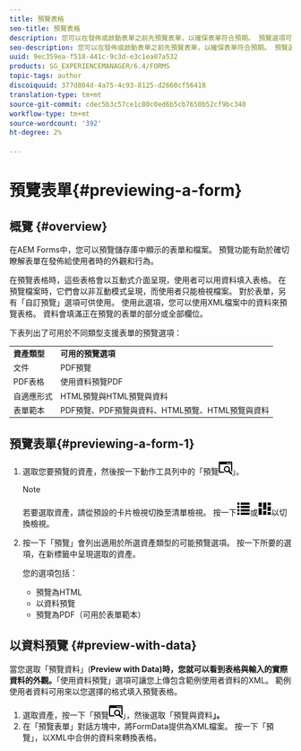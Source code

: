 ```yaml
---
title: 預覽表格
seo-title: 預覽表格
description: 您可以在發佈或啟動表單之前先預覽表單，以確保表單符合預期。 預覽選項可能會因支援的表單類型而異。
seo-description: 您可以在發佈或啟動表單之前先預覽表單，以確保表單符合預期。 預覽選項可能會因支援的表單類型而異。
uuid: 9ec359ea-f518-441c-9c3d-e3c1ea07a532
products: SG_EXPERIENCEMANAGER/6.4/FORMS
topic-tags: author
discoiquuid: 377d804d-4a75-4c93-8125-d2660cf56418
translation-type: tm+mt
source-git-commit: cdec5b3c57ce1c80c0ed6b5cb7650b52cf9bc340
workflow-type: tm+mt
source-wordcount: '392'
ht-degree: 2%

---
```



# 預覽表單{#previewing-a-form}

## 概覽 {#overview}

在AEM Forms中，您可以預覽儲存庫中顯示的表單和檔案。 預覽功能有助於確切瞭解表單在發佈給使用者時的外觀和行為。

在預覽表格時，這些表格會以互動式介面呈現，使用者可以用資料填入表格。 在預覽檔案時，它們會以非互動模式呈現，而使用者只能檢視檔案。 對於表單，另有「自訂預覽」選項可供使用。 使用此選項，您可以使用XML檔案中的資料來預覽表格。 資料會填滿正在預覽的表單的部分或全部欄位。

下表列出了可用於不同類型支援表單的預覽選項：

<table> 
 <tbody>
  <tr>
   <td><strong>資產類型</strong><br /> </td> 
   <td><strong>可用的預覽選項</strong><br /> </td> 
  </tr>
  <tr>
   <td>文件</td> 
   <td>PDF預覽</td> 
  </tr>
  <tr>
   <td>PDF表格</td> 
   <td>使用資料預覽PDF<br /> </td> 
  </tr>
  <tr>
   <td>自適應形式</td> 
   <td>HTML預覽與HTML預覽與資料</td> 
  </tr>
  <tr>
   <td>表單範本</td> 
   <td>PDF預覽、PDF預覽與資料、HTML預覽、HTML預覽與資料<br /> </td> 
  </tr>
 </tbody>
</table>

## 預覽表單{#previewing-a-form-1}

1. 選取您要預覽的資產，然後按一下動作工具列中的「預覽![ aem6forms_preview](assets/aem6forms_preview.png)」。

   >[!NOTE]
   >
   >若要選取資產，請從預設的卡片檢視切換至清單檢視。 按一下![aem6forms_viewlist](assets/aem6forms_viewlist.png)或![aem6forms_viewcard](assets/aem6forms_viewcard.png)以切換檢視。

1. 按一下「預覽」會列出適用於所選資產類型的可能預覽選項。 按一下所要的選項，在新標籤中呈現選取的資產。

   您的選項包括：

   * 預覽為HTML
   * 以資料預覽
   * 預覽為PDF（可用於表單範本）

## 以資料預覽 {#preview-with-data}

當您選取「預覽資料」(**Preview with Data)時，您就可以看到表格與輸入的實際資料的外觀。**「使用資料預覽」選項可讓您上傳包含範例使用者資料的XML。 範例使用者資料可用來以您選擇的格式填入預覽表格。

1. 選取資產，按一下「預覽![aem6forms_preview](assets/aem6forms_preview.png)」，然後選取「預覽與資料&#x200B;**」。**
1. 在「預覽表單」對話方塊中，將FormData提供為XML檔案。 按一下「預覽」，以XML中合併的資料來轉換表格。

